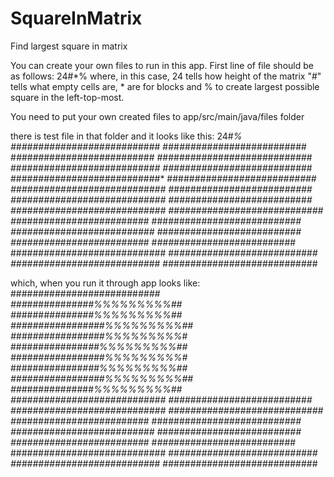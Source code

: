 # SquareInMatrix
 Find largest square in matrix

You can create your own files to run in this app.
First line of file should be as follows: 24#*% where, in this case, 24 tells how height of the matrix
"#" tells what empty cells are, * are for blocks and % to create largest possible square in the left-top-most.

You need to put your own created files to app/src/main/java/files folder

there is test file in that folder and it looks like this:
24#*%
#######################*####
###*########*###############
#*#####*####################
############################
##########################*#
##############*#############
###########################*
#############*##############
############################
##*#############*###########
############################
####*#####################*#
############################
############################
##*##########*########*#####
############*###############
#####*###############*######
#*####################*#####
#########*##*#############*#
#*###*######################
############################
##*#########################
#########################*##
############################

which, when you run it through app looks like:
#######################*####
###*########*####%%%%%%%%%##
#*#####*#########%%%%%%%%%##
#################%%%%%%%%%##
#################%%%%%%%%%*#
##############*##%%%%%%%%%##
#################%%%%%%%%%#*
#############*###%%%%%%%%%##
#################%%%%%%%%%##
##*#############*%%%%%%%%%##
############################
####*#####################*#
############################
############################
##*##########*########*#####
############*###############
#####*###############*######
#*####################*#####
#########*##*#############*#
#*###*######################
############################
##*#########################
#########################*##
############################
